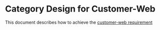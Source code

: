 # Category Design for Customer-Web

This document describes how to achieve the [customer-web requirement](/docs/customer_requirement.md)